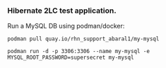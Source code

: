 ### Hibernate 2LC test application.

Run a MySQL DB using podman/docker:
```
podman pull quay.io/rhn_support_abaral1/my-mysql
```
```
podman run -d -p 3306:3306 --name my-mysql -e MYSQL_ROOT_PASSWORD=supersecret my-mysql
```
